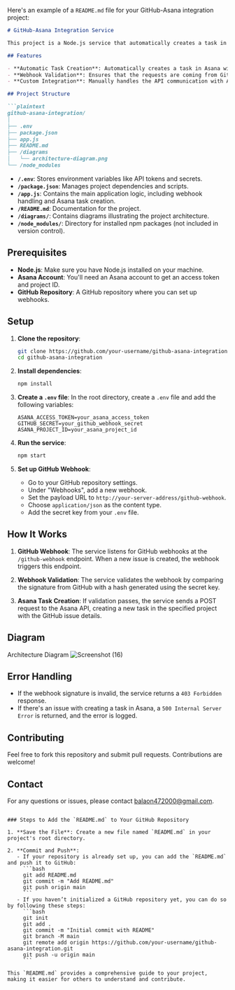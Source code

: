 Here's an example of a `README.md` file for your GitHub-Asana integration project:

```markdown
# GitHub-Asana Integration Service

This project is a Node.js service that automatically creates a task in Asana whenever a new issue is created in a GitHub repository. The integration leverages GitHub webhooks and the Asana REST API, ensuring secure and reliable task creation without the use of any pre-built Asana packages.

## Features

- **Automatic Task Creation**: Automatically creates a task in Asana with details from the GitHub issue (title, description, URL, and creator).
- **Webhook Validation**: Ensures that the requests are coming from GitHub and are secure.
- **Custom Integration**: Manually handles the API communication with Asana, adhering to the project requirements of not using any pre-built packages.

## Project Structure

```plaintext
github-asana-integration/
│
├── .env
├── package.json
├── app.js
├── README.md
├── /diagrams
│   └── architecture-diagram.png
└── /node_modules
```

- **`/.env`**: Stores environment variables like API tokens and secrets.
- **`/package.json`**: Manages project dependencies and scripts.
- **`/app.js`**: Contains the main application logic, including webhook handling and Asana task creation.
- **`/README.md`**: Documentation for the project.
- **`/diagrams/`**: Contains diagrams illustrating the project architecture.
- **`/node_modules/`**: Directory for installed npm packages (not included in version control).

## Prerequisites

- **Node.js**: Make sure you have Node.js installed on your machine.
- **Asana Account**: You'll need an Asana account to get an access token and project ID.
- **GitHub Repository**: A GitHub repository where you can set up webhooks.

## Setup

1. **Clone the repository**:
   ```bash
   git clone https://github.com/your-username/github-asana-integration.git
   cd github-asana-integration
   ```

2. **Install dependencies**:
   ```bash
   npm install
   ```

3. **Create a `.env` file**:
   In the root directory, create a `.env` file and add the following variables:
   ```plaintext
   ASANA_ACCESS_TOKEN=your_asana_access_token
   GITHUB_SECRET=your_github_webhook_secret
   ASANA_PROJECT_ID=your_asana_project_id
   ```

4. **Run the service**:
   ```bash
   npm start
   ```

5. **Set up GitHub Webhook**:
   - Go to your GitHub repository settings.
   - Under "Webhooks", add a new webhook.
   - Set the payload URL to `http://your-server-address/github-webhook`.
   - Choose `application/json` as the content type.
   - Add the secret key from your `.env` file.

## How It Works

1. **GitHub Webhook**: The service listens for GitHub webhooks at the `/github-webhook` endpoint. When a new issue is created, the webhook triggers this endpoint.

2. **Webhook Validation**: The service validates the webhook by comparing the signature from GitHub with a hash generated using the secret key.

3. **Asana Task Creation**: If validation passes, the service sends a POST request to the Asana API, creating a new task in the specified project with the GitHub issue details.

## Diagram

Architecture Diagram  ![Screenshot (16)](https://github.com/user-attachments/assets/6565ff3f-6b80-4268-a27f-85c3bb9b1abf)


## Error Handling

- If the webhook signature is invalid, the service returns a `403 Forbidden` response.
- If there's an issue with creating a task in Asana, a `500 Internal Server Error` is returned, and the error is logged.

## Contributing

Feel free to fork this repository and submit pull requests. Contributions are welcome!


## Contact

For any questions or issues, please contact [balaon472000@gmail.com](mailto:balaon472000@gmail.com).
```

### Steps to Add the `README.md` to Your GitHub Repository

1. **Save the File**: Create a new file named `README.md` in your project's root directory.

2. **Commit and Push**:
   - If your repository is already set up, you can add the `README.md` and push it to GitHub:
     ```bash
     git add README.md
     git commit -m "Add README.md"
     git push origin main
     ```
   - If you haven’t initialized a GitHub repository yet, you can do so by following these steps:
     ```bash
     git init
     git add .
     git commit -m "Initial commit with README"
     git branch -M main
     git remote add origin https://github.com/your-username/github-asana-integration.git
     git push -u origin main
     ```

This `README.md` provides a comprehensive guide to your project, making it easier for others to understand and contribute.

